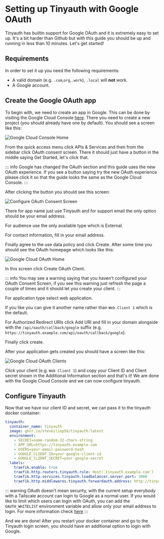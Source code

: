 # Setting up Tinyauth with Google OAuth

Tinyauth has builtin support for Google OAuth and it is extremely easy to set up. It's a bit harder than Github but with this guide you should be up and running in less than 10 minutes. Let's get started!

## Requirements

In order to set it up you need the following requirements:

- A valid domain (e.g. `.com`,`org`,`.work`), `.local` will **not** work.
- A Google account.

## Create the Google OAuth app

To begin with, we need to create an app in Google. This can be done by visiting the Google Cloud Console [here](https://console.cloud.google.com/). There you need to create a new project (you should already have one by default). You should see a screen like this:

![Google Cloud Console Home](/screenshots/google-cloud-home.png)

From the quick access menu click APIs & Services and then from the sidebar click OAuth consent screen. There it should just have a button in the middle saying Get Started, let's click that.

::: info
Google has changed the OAuth section and this guide uses the new OAuth experience. If you see a button saying try the new OAuth experience please click it so that the guide looks the same as the Google Cloud Console.
:::

After clicking the button you should see this screen:

![Configure OAuth Consent Screen](/screenshots/google-cloud-oauth-configure.png)

There for app name just use Tinyauth and for support email the only option should be your email address.

For audience use the only available type which is External.

For contact information, fill in your email address.

Finally agree to the use data policy and click Create. After some time you should see the OAuth homepage which looks like this:

![Google Cloud OAuth Home](/screenshots/google-cloud-oauth-home.png)

In this screen click Create OAuth Client.

::: info
You may see a warning saying that you haven't configured your OAuth Consent Screen, if you see this warning just refresh the page a couple of times and it should let you create your client.
:::

For application type select web application.

If you like you can give it another name rather than `Web Client 1` which is the default.

For Authorized Redirect URIs click Add URI and fill in your domain alongside with the `/api/oauth/callback/google` suffix (e.g. `https://tinyauth.example.com/api/oauth/callback/google`).

Finally click create.

After your application gets created you should have a screen like this:

![Google Cloud OAuth Clients](/screenshots/google-cloud-oauth-created.png)

Click your client (e.g. `Web Client 1`) and copy your Client ID and Client secret shown in the Additional Information section and that's it! We are done with the Google Cloud Console and we can now configure tinyauth.

## Configure Tinyauth

Now that we have our client ID and secret, we can pass it to the tinyauth docker container:

```yaml
tinyauth:
  container_name: tinyauth
  image: ghcr.io/steveiliop56/tinyauth:latest
  environment:
    - SECRET=some-random-32-chars-string
    - APP_URL=https://tinyauth.example.com
    - USERS=your-email-password-hash
    - GOOGLE_CLIENT_ID=your-google-client-id
    - GOOGLE_CLIENT_SECRET=your-google-secret
  labels:
    traefik.enable: true
    traefik.http.routers.tinyauth.rule: Host(`tinyauth.example.com`)
    traefik.http.services.tinyauth.loadbalancer.server.port: 3000
    traefik.http.middlewares.tinyauth.forwardauth.address: http://tinyauth:3000/api/auth
```

::: warning
OAuth doesn't mean security, with the current setup everybody with a Tailscale account can login to Google as a normal user. If you would like to limit which users can login with OAuth, you can add the `OAUTH_WHITELIST` environment variable and allow only your email address to login. For more information check [here](../reference/configuration.md)
:::

And we are done! After you restart your docker container and go to the Tinyauth login screen, you should have an additional option to login with Google.
